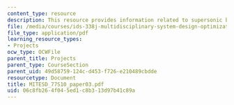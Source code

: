 ```yaml
---
content_type: resource
description: This resource provides information related to supersonic business jet.
file: /media/courses/ids-338j-multidisciplinary-system-design-optimization-spring-2010/06c8fb264f045ed1c8b313d97b41c89a_MITESD_77S10_paper03.pdf
file_type: application/pdf
learning_resource_types:
- Projects
ocw_type: OCWFile
parent_title: Projects
parent_type: CourseSection
parent_uid: 49d58759-124c-d453-f726-e210489cbdde
resourcetype: Document
title: MITESD_77S10_paper03.pdf
uid: 06c8fb26-4f04-5ed1-c8b3-13d97b41c89a
---
```

